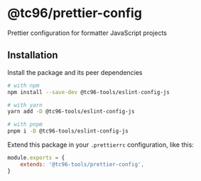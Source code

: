 # @tc96/prettier-config

Prettier configuration for formatter JavaScript projects

## Installation

Install the package and its peer dependencies

```sh
# with npm
npm install --save-dev @tc96-tools/eslint-config-js

# with yarn
yarn add -D @tc96-tools/eslint-config-js

# with pnpm
pnpm i -D @tc96-tools/eslint-config-js
```

Extend this package in your `.prettierrc` configuration, like this:

```js
module.exports = {
	extends: '@tc96-tools/prettier-config',
}
```
